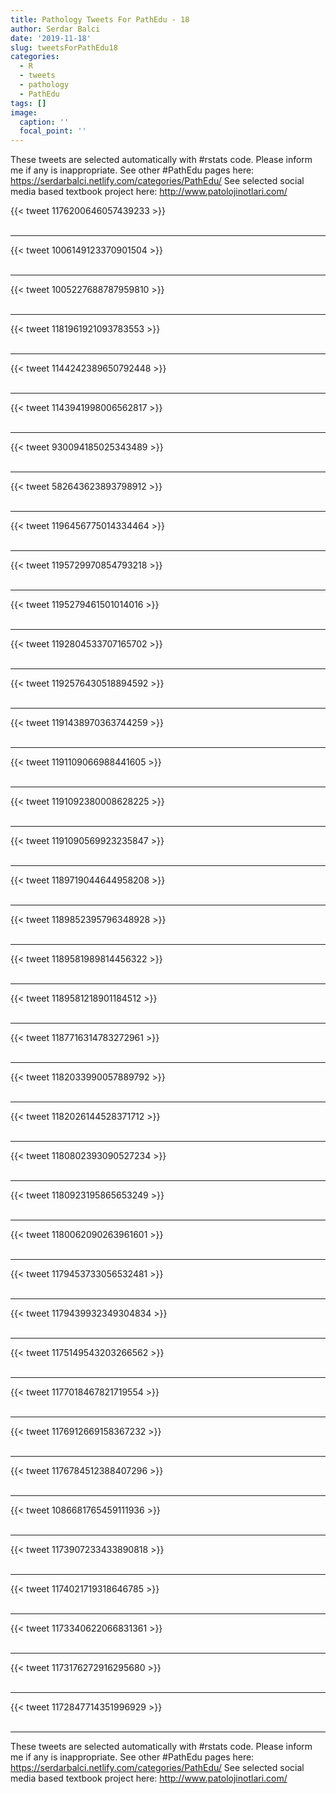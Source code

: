 ```yaml
---
title: Pathology Tweets For PathEdu - 18
author: Serdar Balci
date: '2019-11-18'
slug: tweetsForPathEdu18
categories:
  - R
  - tweets
  - pathology
  - PathEdu
tags: []
image:
  caption: ''
  focal_point: ''
---
```



These tweets are selected automatically with #rstats code. Please inform me if any is inappropriate.
See other #PathEdu pages here: https://serdarbalci.netlify.com/categories/PathEdu/ 
See selected social media based textbook project here: http://www.patolojinotlari.com/

{{< tweet 1176200646057439233 >}}
<br>
<br>
<hr>
{{< tweet 1006149123370901504 >}}
<br>
<br>
<hr>
{{< tweet 1005227688787959810 >}}
<br>
<br>
<hr>
{{< tweet 1181961921093783553 >}}
<br>
<br>
<hr>
{{< tweet 1144242389650792448 >}}
<br>
<br>
<hr>
{{< tweet 1143941998006562817 >}}
<br>
<br>
<hr>
{{< tweet 930094185025343489 >}}
<br>
<br>
<hr>
{{< tweet 582643623893798912 >}}
<br>
<br>
<hr>
{{< tweet 1196456775014334464 >}}
<br>
<br>
<hr>
{{< tweet 1195729970854793218 >}}
<br>
<br>
<hr>
{{< tweet 1195279461501014016 >}}
<br>
<br>
<hr>
{{< tweet 1192804533707165702 >}}
<br>
<br>
<hr>
{{< tweet 1192576430518894592 >}}
<br>
<br>
<hr>
{{< tweet 1191438970363744259 >}}
<br>
<br>
<hr>
{{< tweet 1191109066988441605 >}}
<br>
<br>
<hr>
{{< tweet 1191092380008628225 >}}
<br>
<br>
<hr>
{{< tweet 1191090569923235847 >}}
<br>
<br>
<hr>
{{< tweet 1189719044644958208 >}}
<br>
<br>
<hr>
{{< tweet 1189852395796348928 >}}
<br>
<br>
<hr>
{{< tweet 1189581989814456322 >}}
<br>
<br>
<hr>
{{< tweet 1189581218901184512 >}}
<br>
<br>
<hr>
{{< tweet 1187716314783272961 >}}
<br>
<br>
<hr>
{{< tweet 1182033990057889792 >}}
<br>
<br>
<hr>
{{< tweet 1182026144528371712 >}}
<br>
<br>
<hr>
{{< tweet 1180802393090527234 >}}
<br>
<br>
<hr>
{{< tweet 1180923195865653249 >}}
<br>
<br>
<hr>
{{< tweet 1180062090263961601 >}}
<br>
<br>
<hr>
{{< tweet 1179453733056532481 >}}
<br>
<br>
<hr>
{{< tweet 1179439932349304834 >}}
<br>
<br>
<hr>
{{< tweet 1175149543203266562 >}}
<br>
<br>
<hr>
{{< tweet 1177018467821719554 >}}
<br>
<br>
<hr>
{{< tweet 1176912669158367232 >}}
<br>
<br>
<hr>
{{< tweet 1176784512388407296 >}}
<br>
<br>
<hr>
{{< tweet 1086681765459111936 >}}
<br>
<br>
<hr>
{{< tweet 1173907233433890818 >}}
<br>
<br>
<hr>
{{< tweet 1174021719318646785 >}}
<br>
<br>
<hr>
{{< tweet 1173340622066831361 >}}
<br>
<br>
<hr>
{{< tweet 1173176272916295680 >}}
<br>
<br>
<hr>
{{< tweet 1172847714351996929 >}}
<br>
<br>
<hr>


These tweets are selected automatically with #rstats code. Please inform me if any is inappropriate.
See other #PathEdu pages here: https://serdarbalci.netlify.com/categories/PathEdu/ 
See selected social media based textbook project here: http://www.patolojinotlari.com/
